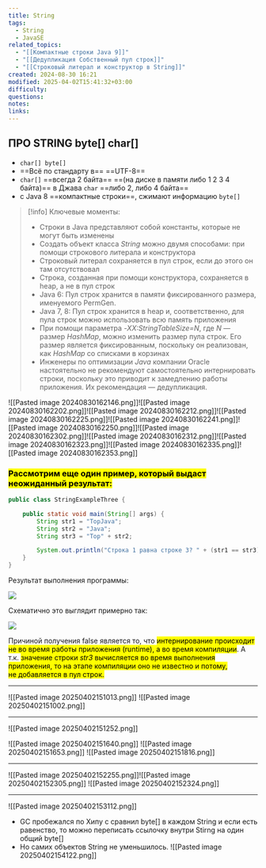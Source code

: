 ```yaml
---
title: String
tags:
  - String
  - JavaSE
related_topics:
  - "[[Компактные строки Java 9]]"
  - "[[Дедупликация Собственный пул строк]]"
  - "[[Строковый литерал и конструктор в String]]"
created: 2024-08-30 16:21
modified: 2025-04-02T15:41:32+03:00
difficulty: 
questions: 
notes: 
links: 
---
```


## ПРО STRING byte[] char[]

- `char[] byte[]`
- ==Всё по стандарту в== ==UTF-8==
- `char[]` ==всегда 2 байта== ==(на диске в памяти либо 1 2 3 4 байта)== в Джава `char` ==либо 2, либо 4 байта==
- с Java 8 ==компактные строки==, сжимают информацию `byte[]`

>[!info] Ключевые моменты: 
> - Строки в Java представляют собой константы, которые не могут быть изменены  
>- Создать объект класса _String_ можно двумя способами: при помощи строкового литерала и конструктора  
>- Строковый литерал сохраняется в пул строк, если до этого он там отсутствовал  
>- Строка, созданная при помощи конструктора, сохраняется в heap, а не в пул строк  
>- Java 6: Пул строк хранится в памяти фиксированного размера, именуемого PermGen.  
>- Java 7, 8: Пул строк хранится в heap и, соответственно, для пула строк можно использовать всю память приложения  
>- При помощи параметра _-XX:StringTableSize=N_, где _N_ — размер _HashMap_, можно изменить размер пула строк. Его размер является фиксированным, поскольку он реализован, как _HashMap_ со списками в корзинах  
>- Инженеры по оптимизации _Java_ компании Oracle настоятельно не рекомендуют самостоятельно интернировать строки, поскольку это приводит к замедлению работы приложения. Их рекомендация — дедупликация.




![[Pasted image 20240830162146.png]]![[Pasted image 20240830162202.png]]![[Pasted image 20240830162212.png]]![[Pasted image 20240830162225.png]]![[Pasted image 20240830162241.png]]![[Pasted image 20240830162250.png]]![[Pasted image 20240830162302.png]]![[Pasted image 20240830162312.png]]![[Pasted image 20240830162323.png]]![[Pasted image 20240830162335.png]]![[Pasted image 20240830162353.png]]


### <mark class="hltr-orange">Рассмотрим еще один пример, который выдаст неожиданный результат:  </mark>

```java
public class StringExampleThree {

    public static void main(String[] args) {
        String str1 = "TopJava";
        String str2 = "Java";
        String str3 = "Top" + str2;

        System.out.println("Строка 1 равна строке 3? " + (str1 == str3));
    }
}
```

Результат выполнения программы:  

![](https://optim.tildacdn.com/tild6531-3136-4866-b334-383731333836/-/resize/760x/-/format/webp/carbon_29.png)

Схематично это выглядит примерно так:  

![](https://optim.tildacdn.com/tild3734-3833-4834-b733-653938633934/-/resize/760x/-/format/webp/Frame_201_1.jpg)

Причиной получения false является то, что <mark class="hltr-red">интернирование происходит не во время работы приложения (runtime), а во время компиляции</mark>. А т.к. <mark class="hltr-yellow">значение строки _str3_ вычисляется во время выполнения приложения, то на этапе компиляции оно не известно и потому, не добавляется в пул строк.</mark>


-----


![[Pasted image 20250402151013.png]]
![[Pasted image 20250402151002.png]]


----
![[Pasted image 20250402151252.png]]

![[Pasted image 20250402151640.png]]
 ![[Pasted image 20250402151653.png]]
![[Pasted image 20250402151816.png]]


----

![[Pasted image 20250402152255.png]]![[Pasted image 20250402152305.png]]
![[Pasted image 20250402152324.png]]



---
![[Pasted image 20250402153112.png]]
- GC пробежался по Хипу с сравнил byte[] в каждом String и если есть равенство, то можно переписать ссылочку внутри Stirng на один общий byte[] 
- Но самих объектов String не уменьшилось. 
![[Pasted image 20250402154122.png]]